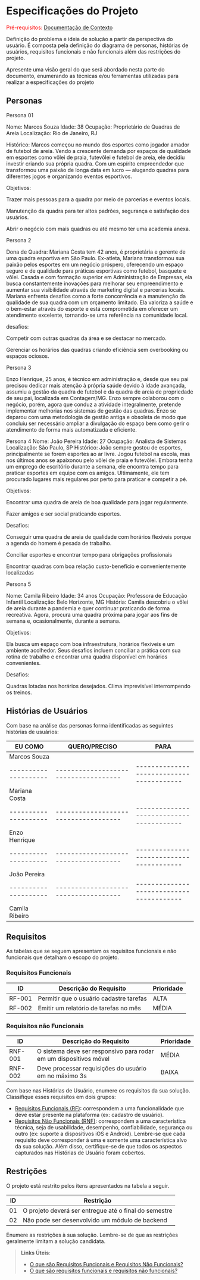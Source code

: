 # Especificações do Projeto

<span style="color:red">Pré-requisitos: <a href="1-Documentação de Contexto.md"> Documentação de Contexto</a></span>

Definição do problema e ideia de solução a partir da perspectiva do usuário. É composta pela definição do  diagrama de personas, histórias de usuários, requisitos funcionais e não funcionais além das restrições do projeto.

Apresente uma visão geral do que será abordado nesta parte do documento, enumerando as técnicas e/ou ferramentas utilizadas para realizar a especificações do projeto

## Personas

Persona 01

Nome: Marcos Souza
Idade: 38
Ocupação: Proprietário de Quadras de Areia
Localização: Rio de Janeiro, RJ

Histórico:
Marcos começou no mundo dos esportes como jogador amador de futebol de areia. Vendo a crescente demanda por espaços de qualidade em esportes como vôlei de praia, futevôlei e futebol de areia, ele decidiu investir criando sua própria quadra. Com um espírito empreendedor que transformou uma paixão de longa data em lucro — alugando quadras para diferentes jogos e organizando eventos esportivos.

Objetivos:

Trazer mais pessoas para a quadra por meio de parcerias e eventos locais.

Manutenção da quadra para ter altos padrões, segurança e satisfação dos usuários.

Abrir o negócio com mais quadras ou até mesmo ter uma academia anexa.

Persona 2

Dona de Quadra: Mariana Costa tem 42 anos, é proprietária e gerente de uma quadra esportiva em São Paulo. Ex-atleta, Mariana transformou sua paixão pelos esportes em um negócio próspero, oferecendo um espaço seguro e de qualidade para práticas esportivas como futebol, basquete e vôlei. Casada e com formação superior em Administração de Empresas, ela busca constantemente inovações para melhorar seu empreendimento e aumentar sua visibilidade através de marketing digital e parcerias locais. Mariana enfrenta desafios como a forte concorrência e a manutenção da qualidade de sua quadra com um orçamento limitado. Ela valoriza a saúde e o bem-estar através do esporte e está comprometida em oferecer um atendimento excelente, tornando-se uma referência na comunidade local. 

desafios:

Competir com outras quadras da área e se destacar no mercado.

Gerenciar os horários das quadras criando eficiência sem overbooking ou espaços ociosos.

Persona 3 

Enzo Henrique, 25 anos, é técnico em administração e, desde que seu pai precisou dedicar mais atenção à própria saúde devido à idade avançada, assumiu a gestão da quadra de futebol e da quadra de areia de propriedade de seu pai, localizada em Contagem/MG. Enzo sempre colaborou com o negócio, porém, agora que conduz a atividade integralmente, pretende implementar melhorias nos sistemas de gestão das quadras. Enzo se deparou com uma metodologia de gestão antiga e obsoleta de modo que concluiu ser necessário ampliar a divulgação do espaço bem como gerir o atendimento de forma mais automatizada e eficiente.  

Persona 4 
Nome: João Pereira
Idade: 27
Ocupação: Analista de Sistemas
Localização: São Paulo, SP
Histórico:
João sempre gostou de esportes, principalmente se forem esportes ao ar livre. Jogou futebol na escola, mas nos últimos anos se apaixonou pelo vôlei de praia e futevôlei. Embora tenha um emprego de escritório durante a semana, ele encontra tempo para praticar esportes em equipe com os amigos. Ultimamente, ele tem procurado lugares mais regulares por perto para praticar e competir a pé.

Objetivos:

Encontrar uma quadra de areia de boa qualidade para jogar regularmente.

Fazer amigos e ser social praticando esportes.

Desafios:

Conseguir uma quadra de areia de qualidade com horários flexíveis porque a agenda do homem é pesada de trabalho.

Conciliar esportes e encontrar tempo para obrigações profissionais

Encontrar quadras com boa relação custo-benefício e convenientemente localizadas

Persona 5 

Nome: Camila Ribeiro
Idade: 34 anos
Ocupação: Professora de Educação Infantil
Localização: Belo Horizonte, MG
História: Camila descobriu o vôlei de areia durante a pandemia e quer continuar praticando de forma recreativa. Agora, procura uma quadra próxima para jogar aos fins de semana e, ocasionalmente, durante a semana. 

Objetivos:

Ela busca um espaço com boa infraestrutura, horários flexíveis e um ambiente acolhedor. 
Seus desafios incluem conciliar a prática com sua rotina de trabalho e encontrar uma quadra disponível em horários convenientes.

Desafios:

Quadras lotadas nos horários desejados.
Clima imprevisível interrompendo os treinos.



 

## Histórias de Usuários

Com base na análise das personas forma identificadas as seguintes histórias de usuários:

|EU COMO             | QUERO/PRECISO                      |PARA              
|--------------------|------------------------------------|----------------------------------------|
| Marcos Souza       |                                    |                                        |
|--------------------|------------------------------------|----------------------------------------|
| Mariana Costa      |                                    |                                        |
|--------------------|------------------------------------|----------------------------------------|
| Enzo Henrique      |                                    |                                        |
|--------------------|------------------------------------|----------------------------------------|
| João Pereira       |                                    |                                        |
|--------------------|------------------------------------|----------------------------------------|
| Camila Ribeiro     |                                    |                                        |


## Requisitos

As tabelas que se seguem apresentam os requisitos funcionais e não funcionais que detalham o escopo do projeto.

### Requisitos Funcionais

|ID    | Descrição do Requisito  | Prioridade |
|------|-----------------------------------------|----|
|RF-001| Permitir que o usuário cadastre tarefas | ALTA | 
|RF-002| Emitir um relatório de tarefas no mês   | MÉDIA |


### Requisitos não Funcionais

|ID     | Descrição do Requisito  |Prioridade |
|-------|-------------------------|----|
|RNF-001| O sistema deve ser responsivo para rodar em um dispositivos móvel | MÉDIA | 
|RNF-002| Deve processar requisições do usuário em no máximo 3s |  BAIXA | 

Com base nas Histórias de Usuário, enumere os requisitos da sua solução. Classifique esses requisitos em dois grupos:

- [Requisitos Funcionais
 (RF)](https://pt.wikipedia.org/wiki/Requisito_funcional):
 correspondem a uma funcionalidade que deve estar presente na
  plataforma (ex: cadastro de usuário).
- [Requisitos Não Funcionais
  (RNF)](https://pt.wikipedia.org/wiki/Requisito_n%C3%A3o_funcional):
  correspondem a uma característica técnica, seja de usabilidade,
  desempenho, confiabilidade, segurança ou outro (ex: suporte a
  dispositivos iOS e Android).
Lembre-se que cada requisito deve corresponder à uma e somente uma
característica alvo da sua solução. Além disso, certifique-se de que
todos os aspectos capturados nas Histórias de Usuário foram cobertos.

## Restrições

O projeto está restrito pelos itens apresentados na tabela a seguir.

|ID| Restrição                                             |
|--|-------------------------------------------------------|
|01| O projeto deverá ser entregue até o final do semestre |
|02| Não pode ser desenvolvido um módulo de backend        |


Enumere as restrições à sua solução. Lembre-se de que as restrições geralmente limitam a solução candidata.

> **Links Úteis**:
> - [O que são Requisitos Funcionais e Requisitos Não Funcionais?](https://codificar.com.br/requisitos-funcionais-nao-funcionais/)
> - [O que são requisitos funcionais e requisitos não funcionais?](https://analisederequisitos.com.br/requisitos-funcionais-e-requisitos-nao-funcionais-o-que-sao/)
